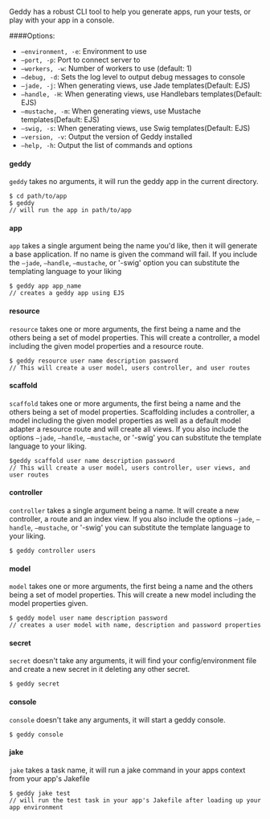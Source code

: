 Geddy has a robust CLI tool to help you generate apps, run your tests, or play with your app in a console.

####Options:

- `—environment, -e`: Environment to use
- `—port, -p`: Port to connect server to
- `—workers, -w`: Number of workers to use (default: 1)
- `—debug, -d`: Sets the log level to output debug messages to console
- `—jade, -j`: When generating views, use Jade templates(Default: EJS)
- `—handle, -H`: When generating views, use Handlebars templates(Default: EJS)
- `—mustache, -m`: When generating views, use Mustache templates(Default: EJS)
- `—swig, -s`: When generating views, use Swig templates(Default: EJS)
- `—version, -v`: Output the version of Geddy installed
- `—help, -h`: Output the list of commands and options

#### geddy
`geddy` takes no arguments, it will run the geddy app in the current directory.

```
$ cd path/to/app
$ geddy
// will run the app in path/to/app
```

#### app
`app` takes a single argument being the name you'd like, then it will generate a base application. If no name is given the command will fail. If you include the `—jade`, `—handle`, `—mustache`, or '-swig' option you can substitute the templating language to your liking

```
$ geddy app app_name
// creates a geddy app using EJS
```

#### resource
`resource` takes one or more arguments, the first being a name and the others being a set of model properties. This will create a controller, a model including the given model properties and a resource route.

```
$ geddy resource user name description password
// This will create a user model, users controller, and user routes
```

#### scaffold
`scaffold` takes one or more arguments, the first being a name and the others being a set of model properties. Scaffolding includes a controller, a model including the given model properties as well as a default model adapter a resource route and will create all views. If you also include the options `—jade`, `—handle`, `—mustache`, or '-swig' you can substitute the template language to your liking.

```
$geddy scaffold user name description password
// This will create a user model, users controller, user views, and user routes
```

#### controller
`controller` takes a single argument being a name. It will create a new controller, a route and an index view. If you also include the options `—jade`, `—handle`, `—mustache`, or '-swig' you can substitute the template language to your liking.

```
$ geddy controller users
```

#### model
`model` takes one or more arguments, the first being a name and the others being a set of model properties. This will create a new model including the model properties given.

```
$ geddy model user name description password
// creates a user model with name, description and password properties
```

#### secret
`secret` doesn't take any arguments, it will find your config/environment file and create a new secret in it deleting any other secret.

```
$ geddy secret
```

#### console
`console` doesn't take any arguments, it will start a geddy console.

```
$ geddy console
```

#### jake
`jake` takes a task name, it will run a jake command in your apps context from your app's Jakefile

```
$ geddy jake test
// will run the test task in your app's Jakefile after loading up your app environment
```
